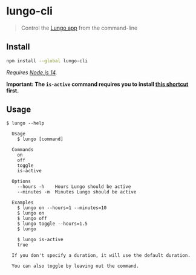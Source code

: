 # lungo-cli

> Control the [Lungo app](https://sindresorhus.com/lungo) from the command-line

## Install

```sh
npm install --global lungo-cli
```

*Requires [Node.js 14](https://nodejs.org).*

**Important: The `is-active` command requires you to install [this shortcut](https://www.icloud.com/shortcuts/4ad26c6b33724132ad6af18463fd451c) first.**

## Usage

```
$ lungo --help

  Usage
    $ lungo [command]

  Commands
    on
    off
    toggle
    is-active

  Options
    --hours -h    Hours Lungo should be active
    --minutes -m  Minutes Lungo should be active

  Examples
    $ lungo on --hours=1 --minutes=10
    $ lungo on
    $ lungo off
    $ lungo toggle --hours=1.5
    $ lungo

    $ lungo is-active
    true

  If you don't specify a duration, it will use the default duration.

  You can also toggle by leaving out the command.
```
